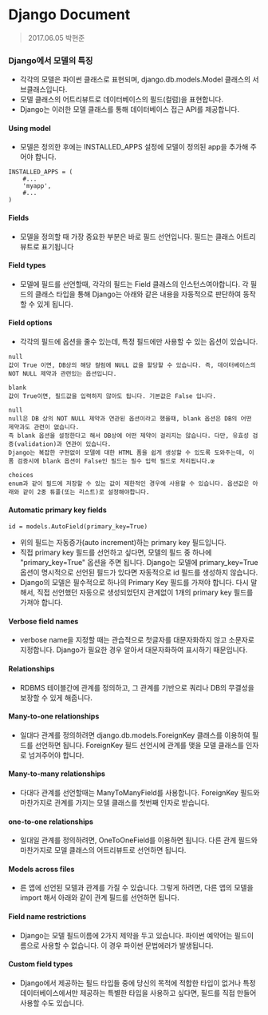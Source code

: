 # Django Document
> 2017.06.05 박현준

###  Django에서 모델의 특징
* 각각의 모델은 파이썬 클래스로 표현되며, django.db.models.Model 클래스의 서브클래스입니다.
* 모델 클래스의 어트리뷰트로 데이터베이스의 필드(컬럼)을 표현합니다.
* Django는 이러한 모델 클래스를 통해 데이터베이스 접근 API를 제공합니다.

#### Using model
* 모델은 정의한 후에는 INSTALLED_APPS 설정에 모델이 정의된 app을 추가해 주어야 합니다.

```
INSTALLED_APPS = (
    #...
    'myapp',
    #...
)
```

#### Fields
* 모델을 정의할 때 가장 중요한 부분은 바로 필드 선언입니다. 필드는 클래스 어트리뷰트로 표기됩니다

#### Field types
* 모델에 필드를 선언할때, 각각의 필드는 Field 클래스의 인스턴스여야합니다. 각 필드의 클래스 타입을 통해 Django는 아래와 같은 내용을 자동적으로 판단하여 동작할 수 있게 됩니다.

#### Field options
* 각각의 필드에 옵션을 줄수 있는데, 특정 필드에만 사용할 수 있는 옵션이 있습니다.

```
null
값이 True 이면, DB상의 해당 컬럼에 NULL 값을 할당할 수 있습니다. 즉, 데이터베이스의 NOT NULL 제약과 관련있는 옵션입니다.

blank
값이 True이면, 필드값을 입력하지 않아도 됩니다. 기본값은 False 입니다.

null 
null은 DB 상의 NOT NULL 제약과 연관된 옵션이라고 했을때, blank 옵션은 DB의 어떤 제약과도 관련이 없습니다. 
즉 blank 옵션을 설정한다고 해서 DB상에 어떤 제약이 걸리지는 않습니다. 다만, 유효성 검증(validation)과 연관이 있습니다. 
Django는 복잡한 구현없이 모델에 대한 HTML 폼을 쉽게 생성할 수 있도록 도와주는데, 이 폼 검증시에 blank 옵션이 False인 필드는 필수 입력 필드로 처리됩니다.œ

choices
enum과 같이 필드에 저장할 수 있는 값이 제한적인 경우에 사용할 수 있습니다. 옵션값은 아래와 같이 2중 튜플(또는 리스트)로 설정해야합니다. 
``` 

#### Automatic primary key fields
```
id = models.AutoField(primary_key=True)
```

* 위의 필드는 자동증가(auto increment)하는 primary key 필드입니다.
* 직접 primary key 필드를 선언하고 싶다면, 모델의 필드 중 하나에 "primary_key=True" 옵션을 주면 됩니다. Django는 모델에 primary_key=True 옵션이 명시적으로 선언된 필드가 있다면 자동적으로 id 필드를 생성하지 않습니다.
* Django의 모델은 필수적으로 하나의 Primary Key 필드를 가져야 합니다. 다시 말해서, 직접 선언했던 자동으로 생성되었던지 관계없이 1개의 primary key 필드를 가져야 합니다.

#### Verbose field names
* verbose name을 지정할 때는 관습적으로 첫글자를 대문자화하지 않고 소문자로 지정합니다. Django가 필요한 경우 알아서 대문자화하여 표시하기 때문입니다.

#### Relationships
* RDBMS 테이블간에 관계를 정의하고, 그 관계를 기반으로 쿼리나 DB의 무결성을 보장할 수 있게 해줍니다.

#### Many-to-one relationships
* 일대다 관계를 정의하려면 django.db.models.ForeignKey 클래스를 이용하여 필드를 선언하면 됩니다. ForeignKey 필드 선언시에 관계를 맺을 모델 클래스를 인자로 넘겨주어야 합니다.

#### Many-to-many relationships
* 다대다 관계를 선언할때는 ManyToManyField를 사용합니다. ForeignKey 필드와 마찬가지로 관계를 가지는 모델 클래스를 첫번째 인자로 받습니다.

#### one-to-one relationships
* 일대일 관계를 정의하려면, OneToOneField를 이용하면 됩니다. 다른 관계 필드와 마찬가지로 모델 클래스의 어트리뷰트로 선언하면 됩니다.

#### Models across files
* 른 앱에 선언된 모델과 관계를 가질 수 있습니다. 그렇게 하려면, 다른 앱의 모델을 import 해서 아래와 같이 관계 필드를 선언하면 됩니다.

#### Field name restrictions
* Django는 모델 필드이름에 2가지 제약을 두고 있습니다. 파이썬 예약어는 필드이름으로 사용할 수 없습니다. 이 경우 파이썬 문법에러가 발생됩니다.

#### Custom field types
* Django에서 제공하는 필드 타입들 중에 당신의 목적에 적합한 타입이 없거나 특정 데이터베이스에서만 제공하는 특별한 타입을 사용하고 싶다면, 필드를 직접 만들어 사용할 수도 있습니다.